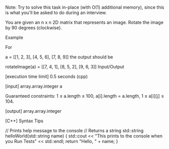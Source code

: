 Note: Try to solve this task in-place (with O(1) additional memory), since this is what you'll be asked to do during an interview.

You are given an n x n 2D matrix that represents an image. Rotate the image by 90 degrees (clockwise).

Example

For

a = [[1, 2, 3],
     [4, 5, 6],
     [7, 8, 9]]
the output should be

rotateImage(a) =
    [[7, 4, 1],
     [8, 5, 2],
     [9, 6, 3]]
Input/Output

[execution time limit] 0.5 seconds (cpp)

[input] array.array.integer a

Guaranteed constraints:
1 ≤ a.length ≤ 100,
a[i].length = a.length,
1 ≤ a[i][j] ≤ 104.

[output] array.array.integer

[C++] Syntax Tips

// Prints help message to the console
// Returns a string
std::string helloWorld(std::string name) {
    std::cout << "This prints to the console when you Run Tests" << std::endl;
    return "Hello, " + name;
}
